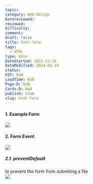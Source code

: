 ```yaml
---
topic: 
category: Web Design
Datereviewed: 
reviewed: 
difficulty: 
comment: 
draft: false
title: html-form
tags:
  - HTML
type: Note
DateStarted: 2022-12-10
DateModified: 2024-04-19
status: 
EST: NaN
LeadTime: NaN
Page-D: NaN
Cards-D: NaN
publish: true
slug: html-form
---
```


#### 1. Example Form

![](https://cdn.jsdelivr.net/gh/jenniferwonder/bimg/web-design/Pasted-image-20221210121703.png)

#### 2. Form Event

![](https://cdn.jsdelivr.net/gh/jenniferwonder/bimg/web-design/Pasted-image-20221210121801.png)

##### 2.1. preventDefault

to prevent the form from submiting a file  
![](https://cdn.jsdelivr.net/gh/jenniferwonder/bimg/web-design/Pasted-image-20221210131044.png)
